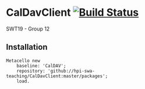 # CalDavClient [![Build Status][travis_badge]][travis_url]
SWT19 - Group 12



<!-- References -->
[travis_badge]: https://travis-ci.org/hpi-swa-teaching/CalDavClient.svg?branch=master
[travis_url]: https://travis-ci.org/hpi-swa-teaching/CalDavClient


## Installation

    Metacello new
        baseline: 'CalDAV';
        repository: 'github://hpi-swa-teaching/CalDavClient:master/packages';
        load.
